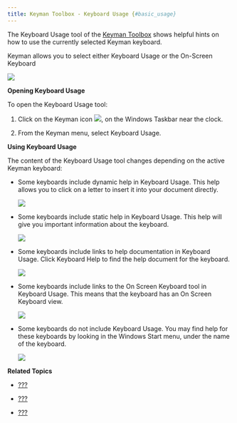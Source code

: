 ```yaml
---
title: Keyman Toolbox - Keyboard Usage {#basic_usage}
---
```


The Keyboard Usage tool of the [Keyman Toolbox](#basic_toolbox) shows
helpful hints on how to use the currently selected Keyman keyboard.

Keyman allows you to select either Keyboard Usage or the On-Screen
Keyboard

![](../desktop_images/usage.png)

**Opening Keyboard Usage**

To open the Keyboard Usage tool:

1.  Click on the Keyman icon ![](../desktop_images/icon-keyman.png), on the
    Windows Taskbar near the clock.

2.  From the Keyman menu, select Keyboard Usage.

**Using Keyboard Usage**

The content of the Keyboard Usage tool changes depending on the active
Keyman keyboard:

-   Some keyboards include dynamic help in Keyboard Usage. This help
    allows you to click on a letter to insert it into your document
    directly.

    ![](../desktop_images/usage-dynamic.png)

-   Some keyboards include static help in Keyboard Usage. This help will
    give you important information about the keyboard.

    ![](../desktop_images/usage-static.png)

-   Some keyboards include links to help documentation in Keyboard
    Usage. Click Keyboard Help to find the help document for the
    keyboard.

    ![](../desktop_images/usage-help.png)

-   Some keyboards include links to the On Screen Keyboard tool in
    Keyboard Usage. This means that the keyboard has an On Screen
    Keyboard view.

    ![](../desktop_images/usage-osk.png)

-   Some keyboards do not include Keyboard Usage. You may find help for
    these keyboards by looking in the Windows Start menu, under the name
    of the keyboard.

    ![](../desktop_images/usage-none.png)

**Related Topics**

-   [???](#basic_toolbox)

-   [???](#basic_osk)

-   [???](#basic_enable_keyboard)

